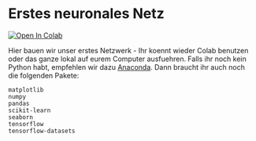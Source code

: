 # Erstes neuronales Netz
[![Open In Colab](https://colab.research.google.com/assets/colab-badge.svg)](https://colab.research.google.com/github/DSA-Kurs11-2021/Erstes_Neuronales_Netz/blob/main/Entwicklung_eines_ML_Models_Anfang_bis_Ende.ipynb)

Hier bauen wir unser erstes Netzwerk - Ihr koennt wieder Colab benutzen oder das ganze lokal auf eurem Computer ausfuehren. Falls ihr noch kein Python habt, empfehlen wir dazu [Anaconda](https://www.anaconda.com/products/individual). Dann braucht ihr auch noch die folgenden Pakete:
```
matplotlib
numpy
pandas
scikit-learn
seaborn
tensorflow
tensorflow-datasets
```

